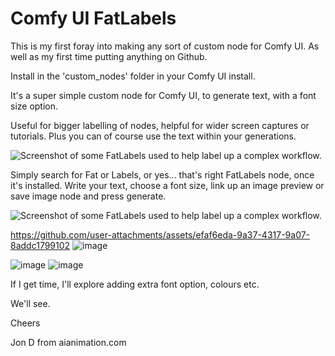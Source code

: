 # Comfy UI FatLabels

This is my first foray into making any sort of custom node for Comfy UI. As well as my first time putting anything on Github.

Install in the 'custom_nodes' folder in your Comfy UI install.

It's a super simple custom node for Comfy UI, to generate text, with a font size option. 

Useful for bigger labelling of nodes, helpful for wider screen captures or tutorials. Plus you can of course use the text within your generations.

![Screenshot of some FatLabels used to help label up a complex workflow.](https://aianimation.com/wp-content/uploads/2023/10/example-of-titles.jpg)

Simply search for Fat or Labels, or yes... that's right  FatLabels node, once it's installed. Write your text, choose a font size, link up an image preview or save image node and press generate.

![Screenshot of some FatLabels used to help label up a complex workflow.](https://aianimation.com/wp-content/uploads/2023/10/FatLabels-for-Comfy-UI-image-.jpg)



https://github.com/user-attachments/assets/efaf6eda-9a37-4317-9a07-8addc1799102
![image](https://github.com/user-attachments/assets/5d7e834a-b311-4d2b-a786-64232d6d3e30)


![image](https://github.com/user-attachments/assets/abd4416c-c1a7-40b6-a7e5-75d4bf35e66c)
![image](https://github.com/user-attachments/assets/1b3aaf53-0114-4f00-9c6f-2f3d5606bdac)

If I get time, I'll explore adding extra font option, colours etc.

We'll see.

Cheers

Jon D
from aianimation.com

